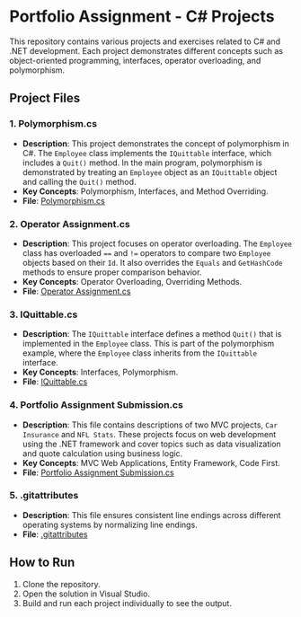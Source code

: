 
# Portfolio Assignment - C# Projects

This repository contains various projects and exercises related to C# and .NET development. Each project demonstrates different concepts such as object-oriented programming, interfaces, operator overloading, and polymorphism.

## Project Files

### 1. Polymorphism.cs
- **Description**: This project demonstrates the concept of polymorphism in C#. The `Employee` class implements the `IQuittable` interface, which includes a `Quit()` method. In the main program, polymorphism is demonstrated by treating an `Employee` object as an `IQuittable` object and calling the `Quit()` method.
- **Key Concepts**: Polymorphism, Interfaces, and Method Overriding.
- **File**: [Polymorphism.cs](Polymorphism.cs)

### 2. Operator Assignment.cs
- **Description**: This project focuses on operator overloading. The `Employee` class has overloaded `==` and `!=` operators to compare two `Employee` objects based on their `Id`. It also overrides the `Equals` and `GetHashCode` methods to ensure proper comparison behavior.
- **Key Concepts**: Operator Overloading, Overriding Methods.
- **File**: [Operator Assignment.cs](Operator%20Assigment.cs)

### 3. IQuittable.cs
- **Description**: The `IQuittable` interface defines a method `Quit()` that is implemented in the `Employee` class. This is part of the polymorphism example, where the `Employee` class inherits from the `IQuittable` interface.
- **Key Concepts**: Interfaces, Polymorphism.
- **File**: [IQuittable.cs](IQuittable.cs)

### 4. Portfolio Assignment Submission.cs
- **Description**: This file contains descriptions of two MVC projects, `Car Insurance` and `NFL Stats`. These projects focus on web development using the .NET framework and cover topics such as data visualization and quote calculation using business logic.
- **Key Concepts**: MVC Web Applications, Entity Framework, Code First.
- **File**: [Portfolio Assignment Submission.cs](Portfolio%20Assignment%20Submission.cs)

### 5. .gitattributes
- **Description**: This file ensures consistent line endings across different operating systems by normalizing line endings.
- **File**: [.gitattributes](.gitattributes)

## How to Run
1. Clone the repository.
2. Open the solution in Visual Studio.
3. Build and run each project individually to see the output.

